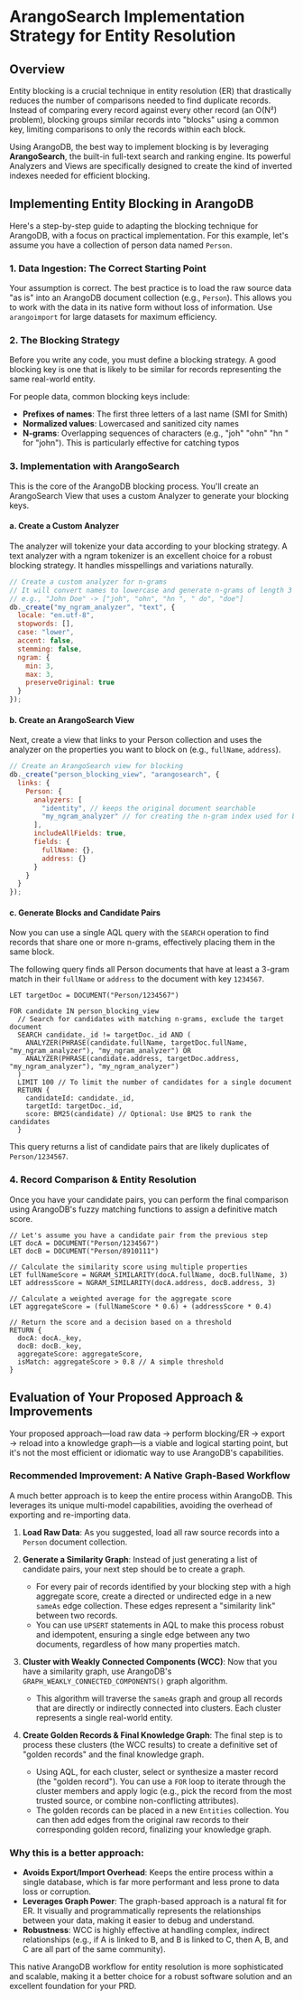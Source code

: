 # ArangoSearch Implementation Strategy for Entity Resolution

## Overview

Entity blocking is a crucial technique in entity resolution (ER) that drastically reduces the number of comparisons needed to find duplicate records. Instead of comparing every record against every other record (an O(N²) problem), blocking groups similar records into "blocks" using a common key, limiting comparisons to only the records within each block.

Using ArangoDB, the best way to implement blocking is by leveraging **ArangoSearch**, the built-in full-text search and ranking engine. Its powerful Analyzers and Views are specifically designed to create the kind of inverted indexes needed for efficient blocking.

## Implementing Entity Blocking in ArangoDB

Here's a step-by-step guide to adapting the blocking technique for ArangoDB, with a focus on practical implementation. For this example, let's assume you have a collection of person data named `Person`.

### 1. Data Ingestion: The Correct Starting Point

Your assumption is correct. The best practice is to load the raw source data "as is" into an ArangoDB document collection (e.g., `Person`). This allows you to work with the data in its native form without loss of information. Use `arangoimport` for large datasets for maximum efficiency.

### 2. The Blocking Strategy

Before you write any code, you must define a blocking strategy. A good blocking key is one that is likely to be similar for records representing the same real-world entity.

For people data, common blocking keys include:

- **Prefixes of names**: The first three letters of a last name (SMI for Smith)
- **Normalized values**: Lowercased and sanitized city names
- **N-grams**: Overlapping sequences of characters (e.g., "joh" "ohn" "hn " for "john"). This is particularly effective for catching typos

### 3. Implementation with ArangoSearch

This is the core of the ArangoDB blocking process. You'll create an ArangoSearch View that uses a custom Analyzer to generate your blocking keys.

#### a. Create a Custom Analyzer

The analyzer will tokenize your data according to your blocking strategy. A text analyzer with a ngram tokenizer is an excellent choice for a robust blocking strategy. It handles misspellings and variations naturally.

```javascript
// Create a custom analyzer for n-grams
// It will convert names to lowercase and generate n-grams of length 3
// e.g., "John Doe" -> ["joh", "ohn", "hn ", " do", "doe"]
db._create("my_ngram_analyzer", "text", {
  locale: "en.utf-8",
  stopwords: [],
  case: "lower",
  accent: false,
  stemming: false,
  ngram: {
    min: 3,
    max: 3,
    preserveOriginal: true
  }
});
```

#### b. Create an ArangoSearch View

Next, create a view that links to your Person collection and uses the analyzer on the properties you want to block on (e.g., `fullName`, `address`).

```javascript
// Create an ArangoSearch view for blocking
db._create("person_blocking_view", "arangosearch", {
  links: {
    Person: {
      analyzers: [
        "identity", // keeps the original document searchable
        "my_ngram_analyzer" // for creating the n-gram index used for blocking
      ],
      includeAllFields: true,
      fields: {
        fullName: {},
        address: {}
      }
    }
  }
});
```

#### c. Generate Blocks and Candidate Pairs

Now you can use a single AQL query with the `SEARCH` operation to find records that share one or more n-grams, effectively placing them in the same block.

The following query finds all Person documents that have at least a 3-gram match in their `fullName` or `address` to the document with key `1234567`.

```aql
LET targetDoc = DOCUMENT("Person/1234567")

FOR candidate IN person_blocking_view
  // Search for candidates with matching n-grams, exclude the target document
  SEARCH candidate._id != targetDoc._id AND (
    ANALYZER(PHRASE(candidate.fullName, targetDoc.fullName, "my_ngram_analyzer"), "my_ngram_analyzer") OR
    ANALYZER(PHRASE(candidate.address, targetDoc.address, "my_ngram_analyzer"), "my_ngram_analyzer")
  )
  LIMIT 100 // To limit the number of candidates for a single document
  RETURN {
    candidateId: candidate._id,
    targetId: targetDoc._id,
    score: BM25(candidate) // Optional: Use BM25 to rank the candidates
  }
```

This query returns a list of candidate pairs that are likely duplicates of `Person/1234567`.

### 4. Record Comparison & Entity Resolution

Once you have your candidate pairs, you can perform the final comparison using ArangoDB's fuzzy matching functions to assign a definitive match score.

```aql
// Let's assume you have a candidate pair from the previous step
LET docA = DOCUMENT("Person/1234567")
LET docB = DOCUMENT("Person/8910111")

// Calculate the similarity score using multiple properties
LET fullNameScore = NGRAM_SIMILARITY(docA.fullName, docB.fullName, 3)
LET addressScore = NGRAM_SIMILARITY(docA.address, docB.address, 3)

// Calculate a weighted average for the aggregate score
LET aggregateScore = (fullNameScore * 0.6) + (addressScore * 0.4)

// Return the score and a decision based on a threshold
RETURN {
  docA: docA._key,
  docB: docB._key,
  aggregateScore: aggregateScore,
  isMatch: aggregateScore > 0.8 // A simple threshold
}
```

## Evaluation of Your Proposed Approach & Improvements

Your proposed approach—load raw data → perform blocking/ER → export → reload into a knowledge graph—is a viable and logical starting point, but it's not the most efficient or idiomatic way to use ArangoDB's capabilities.

### Recommended Improvement: A Native Graph-Based Workflow

A much better approach is to keep the entire process within ArangoDB. This leverages its unique multi-model capabilities, avoiding the overhead of exporting and re-importing data.

1. **Load Raw Data**: As you suggested, load all raw source records into a `Person` document collection.

2. **Generate a Similarity Graph**: Instead of just generating a list of candidate pairs, your next step should be to create a graph.
   - For every pair of records identified by your blocking step with a high aggregate score, create a directed or undirected edge in a new `sameAs` edge collection. These edges represent a "similarity link" between two records.
   - You can use `UPSERT` statements in AQL to make this process robust and idempotent, ensuring a single edge between any two documents, regardless of how many properties match.

3. **Cluster with Weakly Connected Components (WCC)**: Now that you have a similarity graph, use ArangoDB's `GRAPH_WEAKLY_CONNECTED_COMPONENTS()` graph algorithm.
   - This algorithm will traverse the `sameAs` graph and group all records that are directly or indirectly connected into clusters. Each cluster represents a single real-world entity.

4. **Create Golden Records & Final Knowledge Graph**: The final step is to process these clusters (the WCC results) to create a definitive set of "golden records" and the final knowledge graph.
   - Using AQL, for each cluster, select or synthesize a master record (the "golden record"). You can use a `FOR` loop to iterate through the cluster members and apply logic (e.g., pick the record from the most trusted source, or combine non-conflicting attributes).
   - The golden records can be placed in a new `Entities` collection. You can then add edges from the original raw records to their corresponding golden record, finalizing your knowledge graph.

### Why this is a better approach:

- **Avoids Export/Import Overhead**: Keeps the entire process within a single database, which is far more performant and less prone to data loss or corruption.
- **Leverages Graph Power**: The graph-based approach is a natural fit for ER. It visually and programmatically represents the relationships between your data, making it easier to debug and understand.
- **Robustness**: WCC is highly effective at handling complex, indirect relationships (e.g., if A is linked to B, and B is linked to C, then A, B, and C are all part of the same community).

This native ArangoDB workflow for entity resolution is more sophisticated and scalable, making it a better choice for a robust software solution and an excellent foundation for your PRD.

